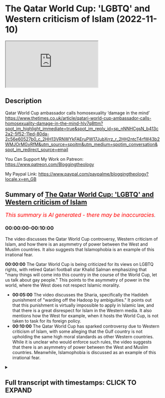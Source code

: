 # The Qatar World Cup: 'LGBTQ' and Western criticism of Islam (2022-11-10)

<iframe loading='lazy' allow='autoplay' src='https://www.youtube.com/embed/BGBKp6fNb18'></iframe>

## Description

Qatar World Cup ambassador calls homosexuality ‘damage in the mind’ https://www.thetimes.co.uk/article/qatari-world-cup-ambassador-calls-homosexuality-damage-in-the-mind-hlv7q8ttm?spot_im_highlight_immediate=true&spot_im_reply_id=sp_nNNHCgsN_b413c2a2-5f52-11ed-80da-2c56e60527b0_c_2HH13VRNWYkFAEruPW17JubXrrz_r_2HH2ntcT4rfW43b2WMJOrMGyRfM&utm_source=spoitm&utm_medium=spotim_conversation&spot_im_redirect_source=email

You Can Support My Work on Patreon:
https://www.patreon.com/Bloggingtheology

My Paypal Link: 
https://www.paypal.com/paypalme/bloggingtheology?locale.x=en_GB

## Summary of [The Qatar World Cup: 'LGBTQ' and Western criticism of Islam](https://www.youtube.com/watch?v=BGBKp6fNb18)


*<span style="color:red; font-size:125%">This summary is AI generated - there may be inaccuracies</span>. [](/)*

### <a onclick="modifyYTiframeseektime('0')">00:00:00-00:10:00</a>

The video discusses the Qatar World Cup controversy, Western criticism of Islam, and how there is an asymmetry of power between the West and Muslim countries. It also suggests that Islamophobia is an example of this irrational fear.

**<a onclick="modifyYTiframeseektime('0')">00:00:00</a>** The Qatar World Cup is being criticized for its views on LGBTQ rights, with retired Qatari football star Khalid Salman emphasizing that "many things will come into this country in the course of the World Cup, let us talk about gay people." This points to the asymmetry of power in the world, where the West does not respect Islamic morality.
* **<a onclick="modifyYTiframeseektime('300')">00:05:00</a>** The video discusses the Sharia, specifically the Hadideh punishment of "warding off the Hadoop by ambiguities." It points out that this punishment is virtually impossible to apply in Islamic law, and that there is a great disrespect for Islam in the Western media. It also mentions how the West for example, when it hosts the World Cup, is not taken to task for its foreign policy.
* **<a onclick="modifyYTiframeseektime('600')">00:10:00</a>** The Qatar World Cup has sparked controversy due to Western criticism of Islam, with some alleging that the Gulf country is not upholding the same high moral standards as other Western countries. While it is unclear who would enforce such rules, the video suggests that there is an asymmetry of power between the West and Muslim countries. Meanwhile, Islamophobia is discussed as an example of this irrational fear.

<details><summary><h2>Full transcript with timestamps: CLICK TO EXPAND</h2></summary>

<a onclick="modifyYTiframeseektime('3')">0:00:03</a> I notice from media reports that there's a growing 
chorus of voices in the west criticizing Qatar    
<a onclick="modifyYTiframeseektime('11')">0:00:11</a> which is hosting the World Cup which is due to 
take place very shortly for example the London    
<a onclick="modifyYTiframeseektime('17')">0:00:17</a> Times reports and I quote an official Ambassador 
for the football World Cup in Qatar has described    
<a onclick="modifyYTiframeseektime('25')">0:00:25</a> homosexuality as a form of quote damage in the 
mind during a German television interview before    
<a onclick="modifyYTiframeseektime('33')">0:00:33</a> he was swiftly cut off by a media advisor the 
Arab state where homosexuality is punishable    
<a onclick="modifyYTiframeseektime('41')">0:00:41</a> by up to three years in prison has struggled to 
fend off criticism of its record on LGBTQ rights    
<a onclick="modifyYTiframeseektime('50')">0:00:50</a> Khalid Salman a retired Qatari football star who 
is one of the ambassadors for the World Cup has    
<a onclick="modifyYTiframeseektime('57')">0:00:57</a> underscored this tension with his remarks on 
gay rights in an interview with ZDF a German    
<a onclick="modifyYTiframeseektime('65')">0:01:05</a> public broadcaster Salman 60 acknowledged 
that quote many things will come into this    
<a onclick="modifyYTiframeseektime('72')">0:01:12</a> country in the course of the World Cup let 
us talk about gay people for example he said    
<a onclick="modifyYTiframeseektime('79')">0:01:19</a> the most important thing is that everyone accepts 
they are coming here and they would have to accept    
<a onclick="modifyYTiframeseektime('86')">0:01:26</a> our rules unquote and the times continues he added 
that he was worried Qatari children might see gay    
<a onclick="modifyYTiframeseektime('95')">0:01:35</a> men and learn quote something that is not good 
unquote asked why homosexuality was banned in his    
<a onclick="modifyYTiframeseektime('103')">0:01:43</a> country Salman said it was Haram an Arabic term 
meaning forbidden under Islamic law now this is    
<a onclick="modifyYTiframeseektime('112')">0:01:52</a> very interesting and there's been a whole rash 
of Articles BBC Guardian the Times and many    
<a onclick="modifyYTiframeseektime('118')">0:01:58</a> other media platforms criticizing Qatar for 
its views on so-called LGBTQ rights and this    
<a onclick="modifyYTiframeseektime('128')">0:02:08</a> struck me as particularly significant what does 
it tell us about what's going on in the world well    
<a onclick="modifyYTiframeseektime('134')">0:02:14</a> firstly it tells us that the West believes it's 
right and Superior in the secular liberal value    
<a onclick="modifyYTiframeseektime('142')">0:02:22</a> system that it has and that everywhere else in the 
world especially Muslim countries must follow the    
<a onclick="modifyYTiframeseektime('149')">0:02:29</a> West and do as the West does in its ever changing 
ever evolving value system could never stays    
<a onclick="modifyYTiframeseektime('156')">0:02:36</a> still for long there's always a new moral code 
and new attitudes and no new mores that we in    
<a onclick="modifyYTiframeseektime('162')">0:02:42</a> the west are expected to adopt and everywhere else 
by extension must also accept and this this    
<a onclick="modifyYTiframeseektime('169')">0:02:49</a> points to the asymmetry of power in the world 
of course but more seriously than that it suggests    
<a onclick="modifyYTiframeseektime('176')">0:02:56</a> that the West does not respect Islamic morality it 
has completely ignored this I noticed this that    
<a onclick="modifyYTiframeseektime('183')">0:03:03</a> in the media reports the word Islam rarely appears 
but the teaching of Islam is directly contradicted    
<a onclick="modifyYTiframeseektime('190')">0:03:10</a> and condemned repeatedly but what is this teaching 
and I notice in the media at least as far as I    
<a onclick="modifyYTiframeseektime('196')">0:03:16</a> see it I rarely see an informed discussion of 
exactly what Islamic law teaches on this subject    
<a onclick="modifyYTiframeseektime('202')">0:03:22</a> of homosexuality but just to scratch the surface 
it's easy to find out there's plenty of resources    
<a onclick="modifyYTiframeseektime('209')">0:03:29</a> online and books that teach the truth about this 
the first thing that's not seems to that people    
<a onclick="modifyYTiframeseektime('214')">0:03:34</a> in the west don't seem to realize that is there 
is no agreed upon punishment for homosexual acts    
<a onclick="modifyYTiframeseektime('222')">0:03:42</a> for example the Hanafi school traditionally  has said that there is no capital punishment    
<a onclick="modifyYTiframeseektime('227')">0:03:47</a> for homosexual acts the often it's left 
to the discretion of the judge the Qadi    
<a onclick="modifyYTiframeseektime('233')">0:03:53</a> for example the other scores that the hand 
belief do mandate the death penalty for    
<a onclick="modifyYTiframeseektime('239')">0:03:59</a> homosexual acts this is true but the the the most 
commonly followed score the hanafi score does not    
<a onclick="modifyYTiframeseektime('246')">0:04:06</a> but what are we talking about him sorry to get 
a bit explicit and there's an explicit warning    
<a onclick="modifyYTiframeseektime('252')">0:04:12</a> here what are we talking about when we're 
talking about homosexuality precisely well the    
<a onclick="modifyYTiframeseektime('257')">0:04:17</a> Sharia seems to be concerned in the main with 
something in Arabic called you can look it up    
<a onclick="modifyYTiframeseektime('265')">0:04:25</a> what does it mean well an English equivalent a 
translation will be sodomy that's what it's    
<a onclick="modifyYTiframeseektime('271')">0:04:31</a> concerned about this particular act now the Sharia 
is concerned with public behavior and indeed    
<a onclick="modifyYTiframeseektime('279')">0:04:39</a> Salman himself said that the most important thing 
is that everyone except they are coming here and    
<a onclick="modifyYTiframeseektime('284')">0:04:44</a> that they have to accept our rules and these 
rules are public rules to do a behavior not    
<a onclick="modifyYTiframeseektime('292')">0:04:52</a> with private behavior this is a quite important 
distinction that's explicitly recognized in Sharia    
<a onclick="modifyYTiframeseektime('299')">0:04:59</a> so to be a crime in an Islamic context Qatar 
being an Islamic society in this in the sense that    
<a onclick="modifyYTiframeseektime('306')">0:05:06</a> it follows many aspects of the Sharia a particular 
act has to be done in public this is when    
<a onclick="modifyYTiframeseektime('313')">0:05:13</a> it becomes a crime and be witnessed by four people 
four upstanding witnesses so they can't themselves    
<a onclick="modifyYTiframeseektime('320')">0:05:20</a> have a criminal record or be a dubious character 
and then they have to go to court and testify in    
<a onclick="modifyYTiframeseektime('327')">0:05:27</a> front of a judge that they witness said alleged 
behavior taking place and the behavior itself the    
<a onclick="modifyYTiframeseektime('334')">0:05:34</a> act of penetration is what they have to see they 
can't just see two people vaguely doing whatever    
<a onclick="modifyYTiframeseektime('338')">0:05:38</a> they have to witness the act itself in a court and 
as I say there's no agreed punishment uh for this    
<a onclick="modifyYTiframeseektime('348')">0:05:48</a> now what is uh this is called uh the hadude 
punishments and there's more to be said about    
<a onclick="modifyYTiframeseektime('354')">0:05:54</a> them and they apply to adultery uh homosexual 
acts and and a cut just like one or two other    
<a onclick="modifyYTiframeseektime('360')">0:06:00</a> categories which we won't go into uh now but the 
central principle in the application of hadude    
<a onclick="modifyYTiframeseektime('366')">0:06:06</a> punishments as they're called is maximizing Mercy 
Mercy is the heart of this and this was clearly    
<a onclick="modifyYTiframeseektime('375')">0:06:15</a> formula it's not just a a modernist liberal kind 
of humanitarian idea this was clearly formulated    
<a onclick="modifyYTiframeseektime('382')">0:06:22</a> in a Hadith this is a saying of the Prophet 
Muhammad upon whom be peace and it was also    
<a onclick="modifyYTiframeseektime('389')">0:06:29</a> echoed by prominent companions among them his 
wife Aisha and the calebs Umar and Ali and the    
<a onclick="modifyYTiframeseektime('397')">0:06:37</a> best attested version of this Hadith because there 
are several versions is as follows in English ward    
<a onclick="modifyYTiframeseektime('403')">0:06:43</a> off the hadude from the Muslims as much as you all 
can and if you find a way out for the person then    
<a onclick="modifyYTiframeseektime('412')">0:06:52</a> let them go for it is better for the authority 
to ER in Mercy than to uh in punishment end    
<a onclick="modifyYTiframeseektime('420')">0:07:00</a> quote and within A Century Of The Prophet's death 
Muslim Scholars have digested this Hadith into a    
<a onclick="modifyYTiframeseektime('428')">0:07:08</a> crucial legal Maxim or legal principle which is 
as follows ward off the Hadoop by ambiguities    
<a onclick="modifyYTiframeseektime('435')">0:07:15</a> ward off the Hadoop by ambiguities so on the con 
in so different from the Western perception of the    
<a onclick="modifyYTiframeseektime('443')">0:07:23</a> enthusiastic application of her dude laws you're 
not supposed to you're supposed to find a way not    
<a onclick="modifyYTiframeseektime('449')">0:07:29</a> to implement them uh if possible to get people 
off using whatever strategy can be employed so    
<a onclick="modifyYTiframeseektime('456')">0:07:36</a> as I say there is no agreed upon punishment it's 
the act is supposed to take place in public there    
<a onclick="modifyYTiframeseektime('462')">0:07:42</a> have to be four witnesses and they have to testify 
in court not three not two not one but four and    
<a onclick="modifyYTiframeseektime('470')">0:07:50</a> if there's just any three doesn't matter it cannot 
cannot be brought to court so that is the first    
<a onclick="modifyYTiframeseektime('476')">0:07:56</a> thing I want to establish is actually virtually 
impossible to implement Hudood punishments    
<a onclick="modifyYTiframeseektime('481')">0:08:01</a> in Islamic law given these quite strict criteria 
and the bias in the law towards mercy rather than    
<a onclick="modifyYTiframeseektime('488')">0:08:08</a> severity I think that's an important point to 
grasp and secondly I just want to also mention    
<a onclick="modifyYTiframeseektime('497')">0:08:17</a> how can I put this politely that there seems 
to be a great disrespect towards Islam in the    
<a onclick="modifyYTiframeseektime('502')">0:08:22</a> Western media whether it be the conservative 
media or the liberals secular media that there    
<a onclick="modifyYTiframeseektime('507')">0:08:27</a> seems to be a disinclination to accept that 
other countries non-western countries like    
<a onclick="modifyYTiframeseektime('513')">0:08:33</a> Qatar and other Muslim majority countries have a 
different value system the West perhaps needs to    
<a onclick="modifyYTiframeseektime('521')">0:08:41</a> realize that Muslims have very different views 
on sexual morality especially homosexuality    
<a onclick="modifyYTiframeseektime('529')">0:08:49</a> and as a Muslim Khalid Salman this chap from Qatar 
is is surely entitled to express his sincerely    
<a onclick="modifyYTiframeseektime('537')">0:08:57</a> held views and this is not a position that is 
usually taken in the west uh we simply dismiss    
<a onclick="modifyYTiframeseektime('544')">0:09:04</a> Muslims and their faith whenever it contradicts uh 
the latest secular liberal values and the problem    
<a onclick="modifyYTiframeseektime('552')">0:09:12</a> with these values is they're constantly changing 
they seem to every 10 years or so or even more    
<a onclick="modifyYTiframeseektime('558')">0:09:18</a> quickly you'll get a new set of ideas and mores 
and values uh that the West suddenly Embraces and    
<a onclick="modifyYTiframeseektime('566')">0:09:26</a> then it expects the rest of the world especially 
Muslim countries to also accept these values and    
<a onclick="modifyYTiframeseektime('573')">0:09:33</a> if they don't accept them they can be punished 
they can be threats and people are calling in the    
<a onclick="modifyYTiframeseektime('578')">0:09:38</a> West for a Qatar no longer to host the cup or that 
it was a mistake to ever give them this because of    
<a onclick="modifyYTiframeseektime('585')">0:09:45</a> their so-called stance on lgbtq right rights but 
other countries are not treated like this the West    
<a onclick="modifyYTiframeseektime('592')">0:09:52</a> for example when it hosts the World Cup are they 
taken to task for their foreign policy for their    
<a onclick="modifyYTiframeseektime('598')">0:09:58</a> invasion of Muslim countries for the numerous 
casualties and deaths resulting from these    
<a onclick="modifyYTiframeseektime('603')">0:10:03</a> invasions and wars that Western countries like 
America Britain France Etc have been involved in    
<a onclick="modifyYTiframeseektime('611')">0:10:11</a> numerous Wars in recent years resulting in the 
in the deaths of Untold numbers the very least    
<a onclick="modifyYTiframeseektime('618')">0:10:18</a> hundreds of thousands of Muslims have died that's 
not mentioned Guantanamo Bay I mean the list is    
<a onclick="modifyYTiframeseektime('624')">0:10:24</a> rather long unfortunately are these countries held 
to vary the highest moral standards when it comes    
<a onclick="modifyYTiframeseektime('630')">0:10:30</a> to awarding them uh you know the World Cup or any 
other sporting event tennis or whatever they're    
<a onclick="modifyYTiframeseektime('636')">0:10:36</a> not are they and who would enforce it anyway 
who would enforce uh these rules on America for    
<a onclick="modifyYTiframeseektime('642')">0:10:42</a> example or Britain it wouldn't be possible I would 
imagine so uh this whole episode uh reeks suggests    
<a onclick="modifyYTiframeseektime('652')">0:10:52</a> um an asymmetry of power that the West being 
at the moment at the moment the hegemonic uh    
<a onclick="modifyYTiframeseektime('659')">0:10:59</a> Power uh the center of gravity when it comes to 
political cultural and economic power calls the    
<a onclick="modifyYTiframeseektime('666')">0:11:06</a> shots and it universalizes its morality it 
says well we now believe in this latest uh    
<a onclick="modifyYTiframeseektime('673')">0:11:13</a> um alternative lifestyle as a human right and 
therefore you Muslim countries and everyone else    
<a onclick="modifyYTiframeseektime('679')">0:11:19</a> must also accept it and if you don't accept it we 
will punish you we will take away your rights to    
<a onclick="modifyYTiframeseektime('685')">0:11:25</a> act host sports or we will withdraw foreign 
aid or we will sanction you or we'll apply    
<a onclick="modifyYTiframeseektime('690')">0:11:30</a> unofficial pressure on you which certain Western 
governments it has been disclosed do do they they    
<a onclick="modifyYTiframeseektime('697')">0:11:37</a> do unofficially uh put very economic pressure 
on people and political pressure on governments    
<a onclick="modifyYTiframeseektime('703')">0:11:43</a> to come into line with the laces Western View 
so this whole issue of Qatar hosting the World    
<a onclick="modifyYTiframeseektime('710')">0:11:50</a> Cup has opened up this can of worms unfortunately 
uh and the unwritten text the subtext seems to me    
<a onclick="modifyYTiframeseektime('718')">0:11:58</a> to be that Muslims can't be Muslims unless they 
agree with the West's uh secular liberal ideology    
<a onclick="modifyYTiframeseektime('728')">0:12:08</a> we're also told at the same time that politics 
and religion have nothing to do with sports no    
<a onclick="modifyYTiframeseektime('734')">0:12:14</a> no no no we must get no religion and faith and 
these have nothing to do with sports which of    
<a onclick="modifyYTiframeseektime('739')">0:12:19</a> course is not true if the religion in question 
is Islam and then the West comes in and starts    
<a onclick="modifyYTiframeseektime('747')">0:12:27</a> pointing fingers and making accusations and 
this strikes me as very unfair and unbalanced    
<a onclick="modifyYTiframeseektime('753')">0:12:33</a> and discriminatory and dare I say using the words 
often derided but nevertheless seems really really    
<a onclick="modifyYTiframeseektime('760')">0:12:40</a> opposite in this context the word is simple it 
is islamophobia it's this kind of irrational    
<a onclick="modifyYTiframeseektime('766')">0:12:46</a> fear of Islam not really understanding what is 
um actually teaches uh in detail and certainly    
<a onclick="modifyYTiframeseektime('773')">0:12:53</a> not respecting one of the great faiths of the 
world and the fastest growing religion in the    
<a onclick="modifyYTiframeseektime('779')">0:12:59</a> world as well the religion of Islam anyway that's 
my rant take it I'll leave it till next time  

</details>
